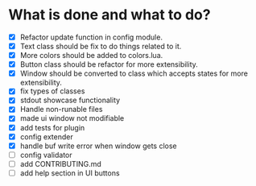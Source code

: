 # What is done and what to do?

- [x] Refactor update function in config module.
- [x] Text class should be fix to do things related to it.
- [x] More colors should be added to colors.lua.
- [x] Button class should be refactor for more extensibility.
- [x] Window should be converted to class which accepts states for more extensibility.
- [x] fix types of classes
- [x] stdout showcase functionality
- [x] Handle non-runable files
- [x] made ui window not modifiable
- [x] add tests for plugin
- [x] config extender
- [x] handle buf write error when window gets close
- [ ] config validator
- [ ] add CONTRIBUTING.md
- [ ] add help section in UI buttons
